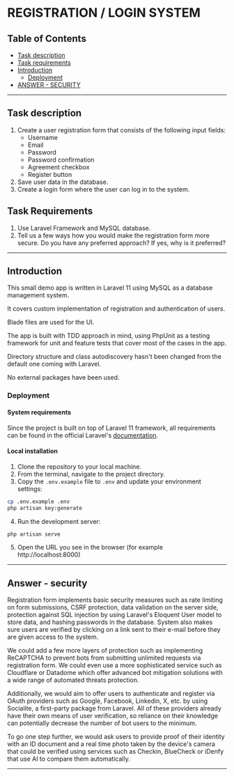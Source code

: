 # REGISTRATION / LOGIN SYSTEM</h1>
## Table of Contents
- [Task description](#task-description)
- [Task requirements](#task-requirements)
- [Introduction](#introduction)
  - [Deployment](#deployment)
- [ANSWER - SECURITY](#answer---security)
---
## Task description
1. Сreate a user registration form that consists of the following input fields:
    * Username
    * Email
    * Password
    * Password confirmation
    * Agreement checkbox
    * Register button
2. Save user data in the database.
3. Create a login form where the user can log in to the system.

## Task Requirements
1. Use Laravel Framework and MySQL database.
2. Tell us a few ways how you would make the registration form more secure. Do you have any preferred approach? If yes, why is it preferred?
---

## Introduction

This small demo app is written in Laravel 11 using MySQL as a database management system.

It covers custom implementation of registration and authentication of users.

Blade files are used for the UI.

The app is built with TDD approach in mind, using PhpUnit as a testing framework for unit and feature tests that cover most of the cases in the app.

Directory structure and class autodiscovery hasn't been changed from the default one coming with Laravel.

No external packages have been used.

### Deployment
#### System requirements

Since the project is built on top of Laravel 11 framework, all requirements can be found in the official Laravel's [documentation](https://laravel.com/docs/11.x/deployment#server-requirements).

#### Local installation

1. Clone the repository to your local machine.
2. From the terminal, navigate to the project directory.
3. Copy the `.env.example` file to `.env` and update your environment settings:
```bash
cp .env.example .env
php artisan key:generate
```
4. Run the development server:
```bash
php artisan serve
```
5. Open the URL you see in the browser (for example http://localhost:8000)

----------
## Answer - security
Registration form implements basic security measures such as rate limiting on form submissions, CSRF protection, data validation on the server side, protection against SQL injection by using Laravel's Eloquent User model to store data, and hashing passwords in the database. System also makes sure users are verified by clicking on a link sent to their e-mail before they are given access to the system.

We could add a few more layers of protection such as implementing ReCAPTCHA to prevent bots from submitting unlimited requests via registration form. We could even use a more sophisticated service such as Cloudflare or Datadome which offer advanced bot mitigation solutions with a wide range of automated threats protection.

Additionally, we would aim to offer users to authenticate and register via OAuth providers such as Google, Facebook, Linkedin, X, etc. by using Socialite, a first-party package from Laravel. All of these providers already have their own means of user verification, so reliance on their knowledge can potentially decrease the number of bot users to the minimum.

To go one step further, we would ask users to provide proof of their identity with an ID document and a real time photo taken by the device's camera that could be verified using services such as Checkin, BlueCheck or iDenfy that use AI to compare them automatically.

---

